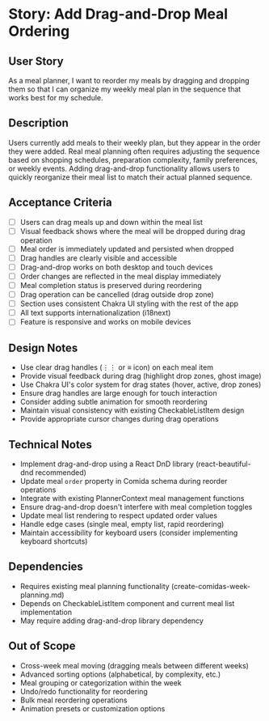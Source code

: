 # Story: Add Drag-and-Drop Meal Ordering

## User Story
As a meal planner, I want to reorder my meals by dragging and dropping them so that I can organize my weekly meal plan in the sequence that works best for my schedule.

## Description
Users currently add meals to their weekly plan, but they appear in the order they were added. Real meal planning often requires adjusting the sequence based on shopping schedules, preparation complexity, family preferences, or weekly events. Adding drag-and-drop functionality allows users to quickly reorganize their meal list to match their actual planned sequence.

## Acceptance Criteria
- [ ] Users can drag meals up and down within the meal list
- [ ] Visual feedback shows where the meal will be dropped during drag operation
- [ ] Meal order is immediately updated and persisted when dropped
- [ ] Drag handles are clearly visible and accessible
- [ ] Drag-and-drop works on both desktop and touch devices
- [ ] Order changes are reflected in the meal display immediately
- [ ] Meal completion status is preserved during reordering
- [ ] Drag operation can be cancelled (drag outside drop zone)
- [ ] Section uses consistent Chakra UI styling with the rest of the app
- [ ] All text supports internationalization (i18next)
- [ ] Feature is responsive and works on mobile devices

## Design Notes
- Use clear drag handles (⋮⋮ or ≡ icon) on each meal item
- Provide visual feedback during drag (highlight drop zones, ghost image)
- Use Chakra UI's color system for drag states (hover, active, drop zones)
- Ensure drag handles are large enough for touch interaction
- Consider adding subtle animation for smooth reordering
- Maintain visual consistency with existing CheckableListItem design
- Provide appropriate cursor changes during drag operations

## Technical Notes
- Implement drag-and-drop using a React DnD library (react-beautiful-dnd recommended)
- Update meal `order` property in Comida schema during reorder operations
- Integrate with existing PlannerContext meal management functions
- Ensure drag-and-drop doesn't interfere with meal completion toggles
- Update meal list rendering to respect updated order values
- Handle edge cases (single meal, empty list, rapid reordering)
- Maintain accessibility for keyboard users (consider implementing keyboard shortcuts)

## Dependencies
- Requires existing meal planning functionality (create-comidas-week-planning.md)
- Depends on CheckableListItem component and current meal list implementation
- May require adding drag-and-drop library dependency

## Out of Scope
- Cross-week meal moving (dragging meals between different weeks)
- Advanced sorting options (alphabetical, by complexity, etc.)
- Meal grouping or categorization within the week
- Undo/redo functionality for reordering
- Bulk meal reordering operations
- Animation presets or customization options